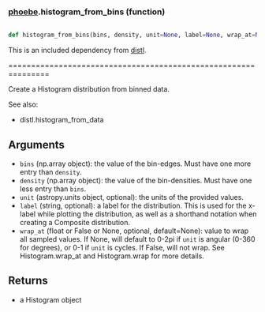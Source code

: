### [phoebe](phoebe.md).histogram_from_bins (function)


```py

def histogram_from_bins(bins, density, unit=None, label=None, wrap_at=None)

```



This is an included dependency from [distl](https://distl.readthedocs.io).

===============================================================


Create a Histogram distribution from binned data.

See also:

* distl.histogram_from_data

Arguments
--------------
* `bins` (np.array object): the value of the bin-edges.  Must have one more
entry than `density`.
* `density` (np.array object): the value of the bin-densities.  Must have one
less entry than `bins`.
* `unit` (astropy.units object, optional): the units of the provided values.
* `label` (string, optional): a label for the distribution.  This is used
for the x-label while plotting the distribution, as well as a shorthand
notation when creating a Composite distribution.
* `wrap_at` (float or False or None, optional, default=None): value to wrap all
sampled values.  If None, will default to 0-2pi if `unit` is angular
(0-360 for degrees), or 0-1 if `unit` is cycles.  If False, will not wrap.
See Histogram.wrap_at and Histogram.wrap for more details.

Returns
--------
* a Histogram object

